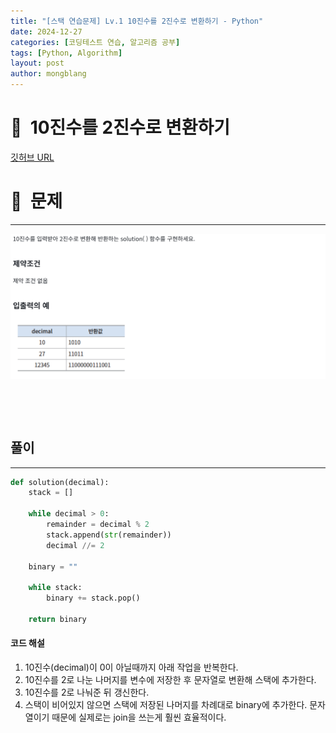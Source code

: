 ```yaml
---
title: "[스택 연습문제] Lv.1 10진수를 2진수로 변환하기 - Python"
date: 2024-12-27  
categories: [코딩테스트 연습, 알고리즘 공부]
tags: [Python, Algorithm]
layout: post
author: mongblang
---
```


# 📌&nbsp; **10진수를 2진수로 변환하기**
[깃허브 URL](https://github.com/dremdeveloper/codingtest_python/blob/main/solution/09.py)  

# 📝&nbsp; **문제**
---
![문제](/assets/img/codingtest-post-img/AL_practice_stack-1.png)

&nbsp;  

&nbsp;   



## **풀이**  
--- 

```python
def solution(decimal):
    stack = []
    
    while decimal > 0:
        remainder = decimal % 2
        stack.append(str(remainder))
        decimal //= 2
    
    binary = ""

    while stack:
        binary += stack.pop()

    return binary
```

#### **코드 해설**  
1. 10진수(decimal)이 0이 아닐때까지 아래 작업을 반복한다. 
2. 10진수를 2로 나눈 나머지를 변수에 저장한 후 문자열로 변환해 스택에 추가한다.
3. 10진수를 2로 나눠준 뒤 갱신한다. 
4. 스택이 비어있지 않으면 스택에 저장된 나머지를 차례대로 binary에 추가한다. 문자열이기 때문에 실제로는 join을 쓰는게 훨씬 효율적이다. 



&nbsp;   
&nbsp;  

